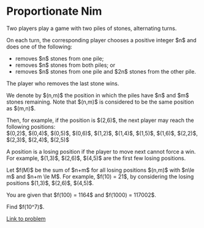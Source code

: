 # Proportionate Nim

<p>Two players play a game with two piles of stones, alternating turns.</p>
<p>On each turn, the corresponding player chooses a positive integer $n$ and does one of the following:</p>
<ul><li>removes $n$ stones from one pile;</li>
<li>removes $n$ stones from both piles; or</li>
<li>removes $n$ stones from one pile and $2n$ stones from the other pile.</li>
</ul><p>The player who removes the last stone wins.</p>

<p>We denote by $(n,m)$ the position in which the piles have $n$ and $m$ stones remaining. Note that $(n,m)$ is considered to be the same position as $(m,n)$.</p>

<p>Then, for example, if the position is $(2,6)$, the next player may reach the following positions:<br />
$(0,2)$, $(0,4)$, $(0,5)$, $(0,6)$, $(1,2)$, $(1,4)$, $(1,5)$, $(1,6)$, $(2,2)$, $(2,3)$, $(2,4)$, $(2,5)$</p>

<p>A position is a losing position if the player to move next cannot force a win. For example, $(1,3)$, $(2,6)$, $(4,5)$ are the first few losing positions.</p>

<p>Let $f(M)$ be the sum of $n+m$ for all losing positions $(n,m)$ with $n\le m$ and $n+m \le M$. For example, $f(10) = 21$, by considering the losing positions $(1,3)$, $(2,6)$, $(4,5)$.</p>
<p>You are given that $f(100) = 1164$ and $f(1000) = 117002$.</p>

<p>Find $f(10^7)$.</p>

[Link to problem](https://projecteuler.net/problem=665)
